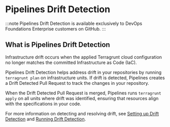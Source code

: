 # Pipelines Drift Detection

:::note
Pipelines Drift Detection is available exclusively to DevOps Foundations Enterprise customers on GitHub.
:::

## What is Pipelines Drift Detection

Infrastructure drift occurs when the applied Terragrunt cloud configuration no longer matches the committed Infrastructure as Code (IaC).

Pipelines Drift Detection helps address drift in your repositories by running `terragrunt plan` on infrastructure units. If drift is detected, Pipelines creates a Drift Detected Pull Request to track the changes in your repository.

When the Drift Detected Pull Request is merged, Pipelines runs `terragrunt apply` on all units where drift was identified, ensuring that resources align with the specifications in your code.

For more information on detecting and resolving drift, see [Setting up Drift Detection](/2.0/docs/pipelines/configuration/driftdetection) and [Running Drift Detection](/2.0/docs/pipelines/guides/running-drift-detection).

